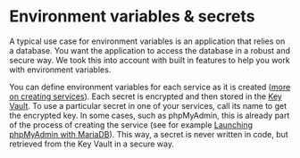 # Environment variables & secrets

A typical use case for environment variables is an application that relies on a database. You  want the application to access the database in a robust and secure way. We took this into account with built in features to help you work with environment variables.

You can define environment variables for each service as it is created ([more on creating services](./deploying-services.md)). Each secret is encrypted and then stored in the [Key Vault](./../mogenius-platform/key-vault.md).  To use a particular secret in one of your services, call its name to get the encrypted key. In some cases, such as phpMyAdmin, this is already part of the process of creating the service (see for example [Launching phpMyAdmin with MariaDB](./../tutorials/how-to-set-up-mariadb-and-phpmyadmin-in-the-cloud.md)). This way, a secret is never written in code, but retrieved from the Key Vault in a secure way.